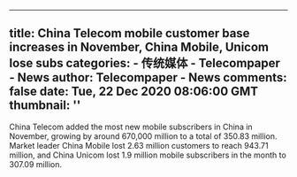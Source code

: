 
---
title: China Telecom mobile customer base increases in November, China Mobile, Unicom lose subs
categories: 
    - 传统媒体
    - Telecompaper - News
author: Telecompaper - News
comments: false
date: Tue, 22 Dec 2020 08:06:00 GMT
thumbnail: ''
---

<div>   
China Telecom added the most new mobile subscribers in China in November, growing by around 670,000 million to a total of 350.83 million. Market leader China Mobile lost 2.63 million customers to reach 943.71 million, and China Unicom lost 1.9 million mobile subscribers in the month to 307.09 million. 
      
</div>
            
